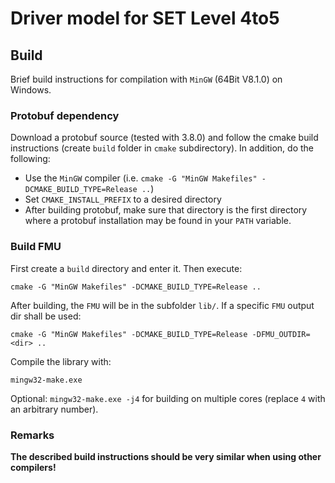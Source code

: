 # Driver model for SET Level 4to5

## Build
Brief build instructions for compilation with `MinGW` (64Bit V8.1.0) on Windows.  
### Protobuf dependency
Download a protobuf source (tested with 3.8.0) and follow the cmake build instructions (create `build` folder in `cmake` subdirectory). In addition, do the following:
* Use the `MinGW` compiler (i.e. `cmake -G "MinGW Makefiles" -DCMAKE_BUILD_TYPE=Release ..`)
* Set `CMAKE_INSTALL_PREFIX` to a desired directory 
* After building protobuf, make sure that directory is the first directory where a protobuf installation may be found in your `PATH` variable.
  
### Build FMU
First create a `build` directory and enter it. Then execute:
```
cmake -G "MinGW Makefiles" -DCMAKE_BUILD_TYPE=Release ..
```  

After building, the `FMU` will be in the subfolder `lib/`. If a specific `FMU` output dir shall be used:
```
cmake -G "MinGW Makefiles" -DCMAKE_BUILD_TYPE=Release -DFMU_OUTDIR=<dir> ..
```  

Compile the library with:
```
mingw32-make.exe
```
Optional: `mingw32-make.exe -j4` for building on multiple cores (replace `4` with an arbitrary number).

### Remarks
**The described build instructions should be very similar when using other compilers!**  
